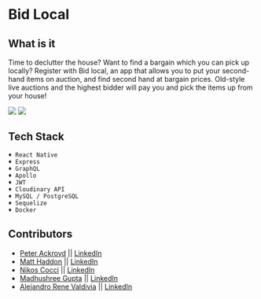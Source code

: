 # Bid Local

## What is it

Time to declutter the house? Want to find a bargain which you can pick up locally? Register with Bid local, an app that allows you to put your second-hand items on auction, and find second hand at bargain prices. Old-style live auctions and the highest bidder will pay you and pick the items up from your house!

<img src="https://github.com/Snugles/bid-local/blob/development/readme%20assets/screens.jpg"></img>
<img src="https://github.com/Snugles/bid-local/blob/development/readme%20assets/screen6.jpg"></img>


## Tech Stack

```
♦ React Native
♦ Express
♦ GraphQL
♦ Apollo
♦ JWT
♦ Cloudinary API
♦ MySQL / PostgreSQL
♦ Sequelize
♦ Docker
```

## Contributors
- [Peter Ackroyd](https://github.com/Snugles)  ||  [LinkedIn](https://www.linkedin.com/in/peter-ackroyd/)
- [Matt Haddon](https://github.com/matt-haddon)  ||  [LinkedIn](https://www.linkedin.com/in/matthaddon/)
- [Nikos Cocci](https://github.com/Nik439)  ||  [LinkedIn](https://www.linkedin.com/in/nikos-cocci/)
- [Madhushree Gupta](https://github.com/madhushree007)  ||  [LinkedIn](https://www.linkedin.com/in/madhushree-gupta/)
- [Alejandro Rene Valdivia](https://github.com/serendatapy)  ||  [LinkedIn](https://www.linkedin.com/in/alejandro-rene-valdivia/)
